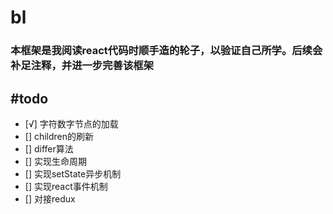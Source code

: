 # bl
### 本框架是我阅读react代码时顺手造的轮子，以验证自己所学。后续会补足注释，并进一步完善该框架

#todo
-------
- [√] 字符数字节点的加载
- []  children的刷新
- []  differ算法
- []  实现生命周期
- []  实现setState异步机制
- []  实现react事件机制
- []  对接redux
